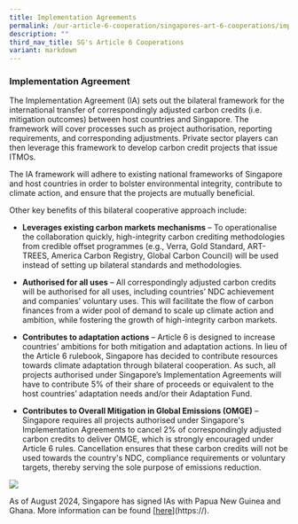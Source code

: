 ```yaml
---
title: Implementation Agreements
permalink: /our-article-6-cooperation/singapores-art-6-cooperations/implementation-agreements/
description: ""
third_nav_title: SG's Article 6 Cooperations
variant: markdown
---
```

### Implementation Agreement

The Implementation Agreement (IA) sets out the bilateral framework for the international transfer of correspondingly adjusted carbon credits (i.e. mitigation outcomes) between host countries and Singapore. The framework will cover processes such as project authorisation, reporting requirements, and corresponding adjustments. Private sector players can then leverage this framework to develop carbon credit projects that issue ITMOs.

The IA framework will adhere to existing national frameworks of Singapore and host countries in order to bolster environmental integrity, contribute to climate action, and ensure that the projects are mutually beneficial.

Other key benefits of this bilateral cooperative approach include:

* **Leverages existing carbon markets mechanisms** – To operationalise the collaboration
quickly, high-integrity carbon crediting methodologies from credible offset
programmes (e.g., Verra, Gold Standard, ART-TREES, America Carbon Registry, Global
Carbon Council) will be used instead of setting up bilateral standards and
methodologies.

* **Authorised for all uses** – All correspondingly adjusted carbon credits will be authorised
for all uses, including countries’ NDC achievement and companies’ voluntary uses. This
will facilitate the flow of carbon finances from a wider pool of demand to scale up
climate action and ambition, while fostering the growth of high-integrity carbon
markets.

* **Contributes to adaptation actions** – Article 6 is designed to increase countries’
ambitions for both mitigation and adaptation actions. In lieu of the Article 6 rulebook,
Singapore has decided to contribute resources towards climate adaptation through
bilateral cooperation. As such, all projects authorised under Singapore’s
Implementation Agreements will have to contribute 5% of their share of proceeds or
equivalent to the host countries’ adaptation needs and/or their Adaptation Fund.

* **Contributes to Overall Mitigation in Global Emissions (OMGE)** – Singapore requires all projects authorised under Singapore's Implementation Agreements to cancel 2% of correspondingly adjusted carbon credits to deliver OMGE, which is strongly encouraged under Article 6 rules. Cancellation ensures that these carbon credits will not be used towards the country's NDC, compliance requirements or voluntary targets, thereby serving the sole purpose of emissions reduction.

<img src="https://file.go.gov.sg/impbenefits808.png">

As of August 2024, Singapore has signed IAs with Papua New Guinea and Ghana. More information can be found [[here](https://www.carbonmarkets-cooperation.gov.sg/implementation-agreements/overall-ias/)](https://).